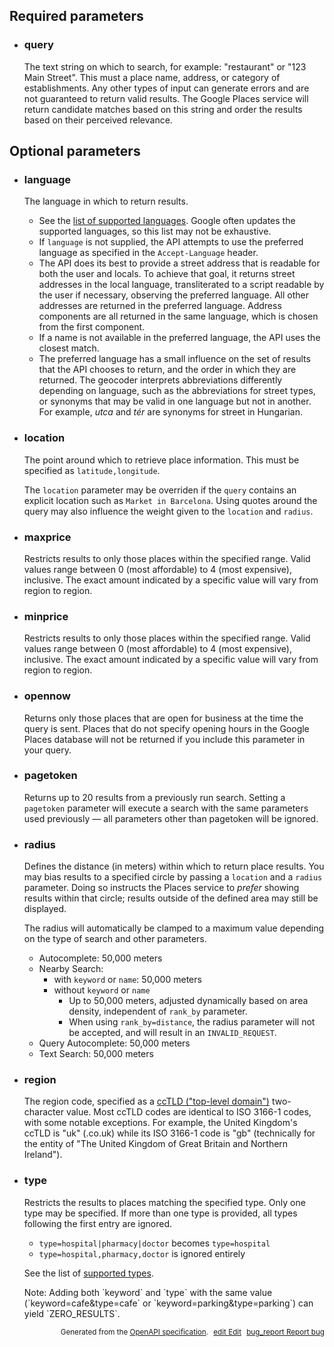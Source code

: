 <!--- This is a generated file, do not edit! -->
<!--- [START maps_http_parameters_placetextsearch] -->
<h2 id="required-parameters">Required parameters</h2>

-   <h3 class="parameter-name" id="query">query</h3>

    The text string on which to search, for example: "restaurant" or "123 Main Street". This must a place name, address, or category of establishments. Any other types
    of input can generate errors and are not guaranteed to return valid results. The Google Places service will return candidate matches based on this string and order
    the results based on their perceived relevance.

<h2 id="optional-parameters">Optional parameters</h2>

-   <h3 class="parameter-name" id="language">language</h3>

    The language in which to return results.

    -   See the [list of supported languages](https://developers.google.com/maps/faq#languagesupport). Google often updates the supported languages, so this list may not be exhaustive.
    -   If `language` is not supplied, the API attempts to use the preferred language as specified in the `Accept-Language` header.
    -   The API does its best to provide a street address that is readable for both the user and locals. To achieve that goal, it returns street addresses in the local language, transliterated to a script readable by the user if necessary, observing the preferred language. All other addresses are returned in the preferred language. Address components are all returned in the same language, which is chosen from the first component.
    -   If a name is not available in the preferred language, the API uses the closest match.
    -   The preferred language has a small influence on the set of results that the API chooses to return, and the order in which they are returned. The geocoder interprets abbreviations differently depending on language, such as the abbreviations for street types, or synonyms that may be valid in one language but not in another. For example, *utca* and *tér* are synonyms for street in Hungarian.

-   <h3 class="parameter-name" id="location">location</h3>

    The point around which to retrieve place information. This must be specified as `latitude,longitude`.

    <div class="note">The <code>location</code> parameter may be overriden if the <code>query</code> contains an explicit location such as <code>Market in Barcelona</code>. Using quotes around the query may also influence the weight given to the <code>location</code> and <code>radius</code>.</div>

-   <h3 class="parameter-name" id="maxprice">maxprice</h3>

    Restricts results to only those places within the specified range. Valid values range between 0 (most affordable) to 4 (most expensive), inclusive. The exact amount indicated by a specific value will vary from region to region.

-   <h3 class="parameter-name" id="minprice">minprice</h3>

    Restricts results to only those places within the specified range. Valid values range between 0 (most affordable) to 4 (most expensive), inclusive. The exact amount indicated by a specific value will vary from region to region.

-   <h3 class="parameter-name" id="opennow">opennow</h3>

    Returns only those places that are open for business at the time the query is sent. Places that do not specify opening hours in the Google Places database will not be returned if you include this parameter in your query.

-   <h3 class="parameter-name" id="pagetoken">pagetoken</h3>

    Returns up to 20 results from a previously run search. Setting a `pagetoken` parameter will execute a search with the same parameters used previously — all parameters other than pagetoken will be ignored.

-   <h3 class="parameter-name" id="radius">radius</h3>

    Defines the distance (in meters) within which to return place results. You may bias results to a specified circle by passing a `location` and a `radius` parameter. Doing so instructs the Places service to *prefer* showing results within that circle; results outside of the defined area may still be displayed.

    The radius will automatically be clamped to a maximum value depending on the type of search and other parameters.

    -   Autocomplete: 50,000 meters
    -   Nearby Search:
        -   with `keyword` or `name`: 50,000 meters
        -   without `keyword` or `name`
            -   Up to 50,000 meters, adjusted dynamically based on area density, independent of `rank_by` parameter.
            -   When using `rank_by=distance`, the radius parameter will not be accepted, and will result in an `INVALID_REQUEST`.
    -   Query Autocomplete: 50,000 meters
    -   Text Search: 50,000 meters

-   <h3 class="parameter-name" id="region">region</h3>

    The region code, specified as a [ccTLD ("top-level domain")](https://en.wikipedia.org/wiki/List_of_Internet_top-level_domains#Country_code_top-level_domains) two-character value. Most ccTLD codes are identical to ISO 3166-1 codes, with some notable exceptions. For example, the United Kingdom's ccTLD is "uk" (.co.uk) while its ISO 3166-1 code is "gb" (technically for the entity of "The United Kingdom of Great Britain and Northern Ireland").

-   <h3 class="parameter-name" id="type">type</h3>

    Restricts the results to places matching the specified type. Only one type may be specified. If more than one type is provided, all types following the first entry are ignored.

    -   `type=hospital|pharmacy|doctor` becomes `type=hospital`
    -   `type=hospital,pharmacy,doctor` is ignored entirely

    See the list of [supported types](https://developers.google.com/maps/documentation/places/web-service/supported_types).

    <div class="note">Note: Adding both `keyword` and `type` with the same value (`keyword=cafe&type=cafe` or `keyword=parking&type=parking`) can yield `ZERO_RESULTS`.</div>


<p style="text-align: right; font-size: smaller;">Generated from the <a class="gc-analytics-event" data-category="GMP" data-label="openapi-github" href="https://github.com/googlemaps/openapi-specification" title="Google Maps Platform OpenAPI Specification" class="external">OpenAPI specification</a>.
<a class="gc-analytics-event" data-category="GMP" data-label="openapi-github-maps-http-parameters-placetextsearch" data-action="edit" style="margin-left: 5px;" href="https://github.com/googlemaps/openapi-specification/tree/main/specification/parameters" title="Edit on GitHub"><span class="material-icons">edit</span> Edit</a>
<a class="gc-analytics-event" data-category="GMP" data-label="openapi-github-maps-http-parameters-placetextsearch" data-action="bug" style="margin-left: 5px;" href="https://github.com/googlemaps/openapi-specification/issues/new?assignees=&labels=type%3A+bug%2C+triage+me&template=bug_report.md&title=[parameters] Bug - /maps/api/place/textsearch/json" title="File bug for parameters on GitHub"><span class="material-icons">bug_report</span> Report bug</a>
</p>

<!--- [END maps_http_parameters_placetextsearch] -->